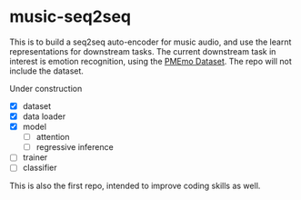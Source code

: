 # music-seq2seq
This is to build a seq2seq auto-encoder for music audio, and use the learnt representations for downstream tasks.
The current downstream task in interest is emotion recognition, using the [PMEmo Dataset](http://pmemo.hellohui.cn).
The repo will not include the dataset.

Under construction
- [x] dataset
- [x] data loader
- [x] model
    - [ ] attention
    - [ ] regressive inference 
- [ ] trainer
- [ ] classifier

This is also the first repo, intended to improve coding skills as well.